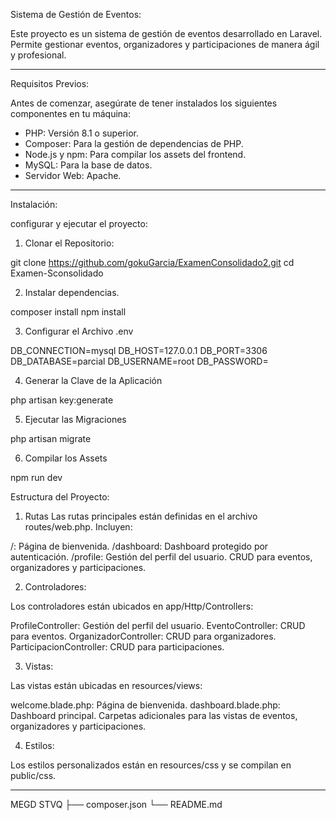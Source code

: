 Sistema de Gestión de Eventos: 

Este proyecto es un sistema de gestión de eventos desarrollado en Laravel. Permite gestionar eventos, organizadores y participaciones de manera ágil y profesional.

--------------------------------------------------

Requisitos Previos:

Antes de comenzar, asegúrate de tener instalados los siguientes componentes en tu máquina:

- PHP: Versión 8.1 o superior.
- Composer: Para la gestión de dependencias de PHP.
- Node.js y npm: Para compilar los assets del frontend.
- MySQL: Para la base de datos.
- Servidor Web: Apache.

--------------------------------------------------------

Instalación:

configurar y ejecutar el proyecto:

1. Clonar el Repositorio:

git clone https://github.com/gokuGarcia/ExamenConsolidado2.git
cd Examen-Sconsolidado


2. Instalar dependencias.

composer install
npm install


3. Configurar el Archivo .env

DB_CONNECTION=mysql
DB_HOST=127.0.0.1
DB_PORT=3306
DB_DATABASE=parcial
DB_USERNAME=root
DB_PASSWORD=

4. Generar la Clave de la Aplicación

php artisan key:generate


5. Ejecutar las Migraciones

php artisan migrate


6. Compilar los Assets

npm run dev



Estructura del Proyecto:

1. Rutas
Las rutas principales están definidas en el archivo routes/web.php. Incluyen:

/: Página de bienvenida.
/dashboard: Dashboard protegido por autenticación.
/profile: Gestión del perfil del usuario.
CRUD para eventos, organizadores y participaciones.

2. Controladores:

Los controladores están ubicados en app/Http/Controllers:

ProfileController: Gestión del perfil del usuario.
EventoController: CRUD para eventos.
OrganizadorController: CRUD para organizadores.
ParticipacionController: CRUD para participaciones.

3. Vistas:

Las vistas están ubicadas en resources/views:

welcome.blade.php: Página de bienvenida.
dashboard.blade.php: Dashboard principal.
Carpetas adicionales para las vistas de eventos, organizadores y participaciones.

4. Estilos:

Los estilos personalizados están en resources/css y se compilan en public/css.

-----------------------------------------------------------------------
MEGD
STVQ
├── composer.json
└── README.md


